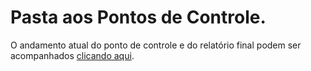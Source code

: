 # Pasta aos Pontos de Controle.

O andamento atual do ponto de controle e do relatório final podem ser acompanhados [clicando aqui](https://pt.sharelatex.com/read/szyzjqzdjbjy). 
